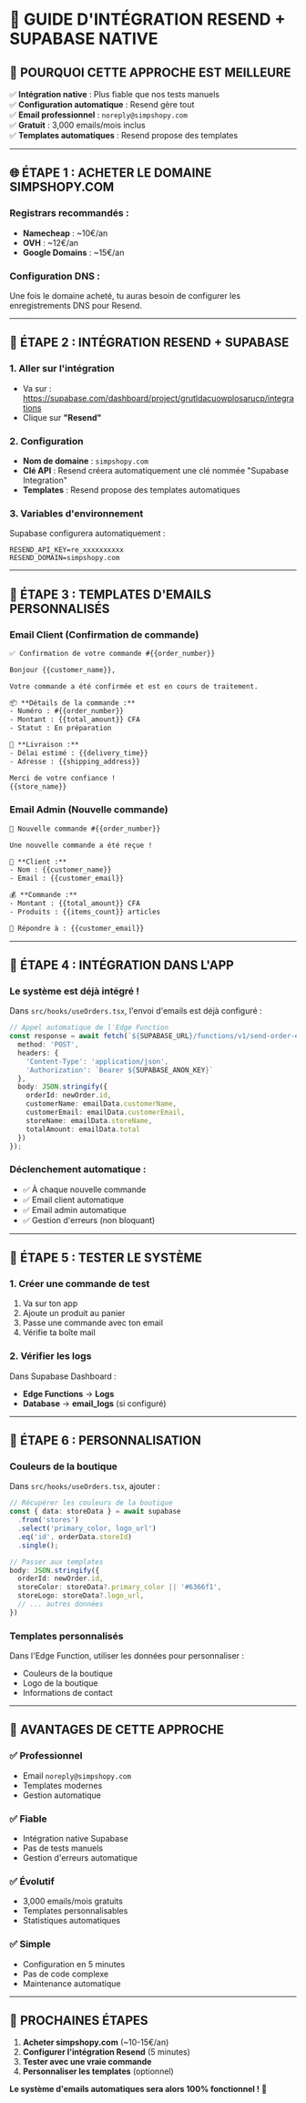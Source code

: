 # 🚀 GUIDE D'INTÉGRATION RESEND + SUPABASE NATIVE

## 🎯 **POURQUOI CETTE APPROCHE EST MEILLEURE**

✅ **Intégration native** : Plus fiable que nos tests manuels  
✅ **Configuration automatique** : Resend gère tout  
✅ **Email professionnel** : `noreply@simpshopy.com`  
✅ **Gratuit** : 3,000 emails/mois inclus  
✅ **Templates automatiques** : Resend propose des templates  

---

## 🌐 **ÉTAPE 1 : ACHETER LE DOMAINE SIMPSHOPY.COM**

### **Registrars recommandés :**
- **Namecheap** : ~10€/an
- **OVH** : ~12€/an  
- **Google Domains** : ~15€/an

### **Configuration DNS :**
Une fois le domaine acheté, tu auras besoin de configurer les enregistrements DNS pour Resend.

---

## 🔧 **ÉTAPE 2 : INTÉGRATION RESEND + SUPABASE**

### **1. Aller sur l'intégration**
- Va sur : https://supabase.com/dashboard/project/grutldacuowplosarucp/integrations
- Clique sur **"Resend"**

### **2. Configuration**
- **Nom de domaine** : `simpshopy.com`
- **Clé API** : Resend créera automatiquement une clé nommée "Supabase Integration"
- **Templates** : Resend propose des templates automatiques

### **3. Variables d'environnement**
Supabase configurera automatiquement :
```
RESEND_API_KEY=re_xxxxxxxxxx
RESEND_DOMAIN=simpshopy.com
```

---

## 📧 **ÉTAPE 3 : TEMPLATES D'EMAILS PERSONNALISÉS**

### **Email Client (Confirmation de commande)**
```html
✅ Confirmation de votre commande #{{order_number}}

Bonjour {{customer_name}},

Votre commande a été confirmée et est en cours de traitement.

📦 **Détails de la commande :**
- Numéro : #{{order_number}}
- Montant : {{total_amount}} CFA
- Statut : En préparation

🚚 **Livraison :**
- Délai estimé : {{delivery_time}}
- Adresse : {{shipping_address}}

Merci de votre confiance !
{{store_name}}
```

### **Email Admin (Nouvelle commande)**
```html
🎉 Nouvelle commande #{{order_number}}

Une nouvelle commande a été reçue !

👤 **Client :**
- Nom : {{customer_name}}
- Email : {{customer_email}}

💰 **Commande :**
- Montant : {{total_amount}} CFA
- Produits : {{items_count}} articles

📧 Répondre à : {{customer_email}}
```

---

## 🔄 **ÉTAPE 4 : INTÉGRATION DANS L'APP**

### **Le système est déjà intégré !**

Dans `src/hooks/useOrders.tsx`, l'envoi d'emails est déjà configuré :

```typescript
// Appel automatique de l'Edge Function
const response = await fetch(`${SUPABASE_URL}/functions/v1/send-order-emails`, {
  method: 'POST',
  headers: {
    'Content-Type': 'application/json',
    'Authorization': `Bearer ${SUPABASE_ANON_KEY}`
  },
  body: JSON.stringify({ 
    orderId: newOrder.id,
    customerName: emailData.customerName,
    customerEmail: emailData.customerEmail,
    storeName: emailData.storeName,
    totalAmount: emailData.total
  })
});
```

### **Déclenchement automatique :**
- ✅ À chaque nouvelle commande
- ✅ Email client automatique
- ✅ Email admin automatique
- ✅ Gestion d'erreurs (non bloquant)

---

## 🧪 **ÉTAPE 5 : TESTER LE SYSTÈME**

### **1. Créer une commande de test**
1. Va sur ton app
2. Ajoute un produit au panier
3. Passe une commande avec ton email
4. Vérifie ta boîte mail

### **2. Vérifier les logs**
Dans Supabase Dashboard :
- **Edge Functions** → **Logs**
- **Database** → **email_logs** (si configuré)

---

## 🎨 **ÉTAPE 6 : PERSONNALISATION**

### **Couleurs de la boutique**
Dans `src/hooks/useOrders.tsx`, ajouter :
```typescript
// Récupérer les couleurs de la boutique
const { data: storeData } = await supabase
  .from('stores')
  .select('primary_color, logo_url')
  .eq('id', orderData.storeId)
  .single();

// Passer aux templates
body: JSON.stringify({ 
  orderId: newOrder.id,
  storeColor: storeData?.primary_color || '#6366f1',
  storeLogo: storeData?.logo_url,
  // ... autres données
})
```

### **Templates personnalisés**
Dans l'Edge Function, utiliser les données pour personnaliser :
- Couleurs de la boutique
- Logo de la boutique
- Informations de contact

---

## 🚀 **AVANTAGES DE CETTE APPROCHE**

### **✅ Professionnel**
- Email `noreply@simpshopy.com`
- Templates modernes
- Gestion automatique

### **✅ Fiable**
- Intégration native Supabase
- Pas de tests manuels
- Gestion d'erreurs automatique

### **✅ Évolutif**
- 3,000 emails/mois gratuits
- Templates personnalisables
- Statistiques automatiques

### **✅ Simple**
- Configuration en 5 minutes
- Pas de code complexe
- Maintenance automatique

---

## 🎯 **PROCHAINES ÉTAPES**

1. **Acheter simpshopy.com** (~10-15€/an)
2. **Configurer l'intégration Resend** (5 minutes)
3. **Tester avec une vraie commande**
4. **Personnaliser les templates** (optionnel)

**Le système d'emails automatiques sera alors 100% fonctionnel !** 🎉 